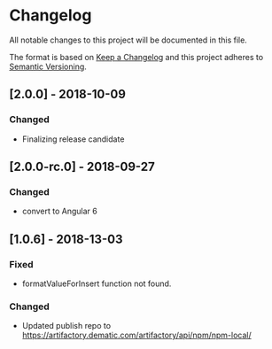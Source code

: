 # Changelog

All notable changes to this project will be documented in this file.

The format is based on [Keep a Changelog](http://keepachangelog.com/en/1.0.0/)
and this project adheres to [Semantic Versioning](http://semver.org/spec/v2.0.0.html).

## [2.0.0] - 2018-10-09
### Changed
- Finalizing release candidate

## [2.0.0-rc.0] - 2018-09-27
### Changed
- convert to Angular 6

## [1.0.6] - 2018-13-03
### Fixed
- formatValueForInsert function not found.
### Changed
- Updated publish repo to https://artifactory.dematic.com/artifactory/api/npm/npm-local/
